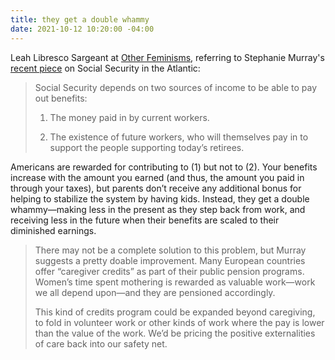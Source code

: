 ```yaml
---
title: they get a double whammy
date: 2021-10-12 10:20:00 -04:00
---
```


Leah Libresco Sargeant at [Other Feminisms](https://otherfeminisms.substack.com/p/if-social-security-treated-caregiving), referring to Stephanie Murray's [recent piece](https://www.theatlantic.com/ideas/archive/2021/10/social-security-benefit-amounts-parents-women/620274/) on Social Security in the Atlantic:

>Social Security depends on two sources of income to be able to pay out benefits:
>
>1) The money paid in by current workers.
>
>2) The existence of future workers, who will themselves pay in to support the people supporting today’s retirees.
>
Americans are rewarded for contributing to (1) but not to (2). Your benefits increase with the amount you earned (and thus, the amount you paid in through your taxes), but parents don’t receive any additional bonus for helping to stabilize the system by having kids. Instead, they get a double whammy—making less in the present as they step back from work, and receiving less in the future when their benefits are scaled to their diminished earnings.
>
>There may not be a complete solution to this problem, but Murray suggests a pretty doable improvement. Many European countries offer “caregiver credits” as part of their public pension programs. Women’s time spent mothering is rewarded as valuable work—work we all depend upon—and they are pensioned accordingly.
>
>This kind of credits program could be expanded beyond caregiving, to fold in volunteer work or other kinds of work where the pay is lower than the value of the work. We’d be pricing the positive externalities of care back into our safety net.